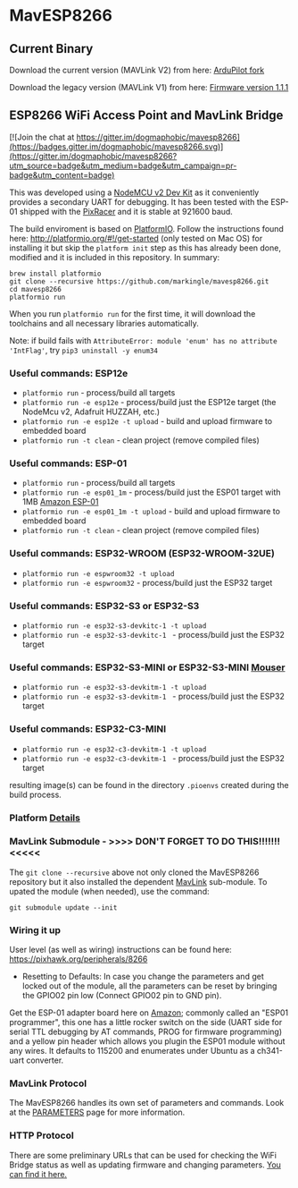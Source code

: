 # MavESP8266

## Current Binary

Download the current version (MAVLink V2) from here: [ArduPilot fork](https://firmware.ardupilot.org/Tools/MAVESP8266/latest/)

Download the legacy version (MAVLink V1) from here: [Firmware version 1.1.1](http://www.grubba.com/mavesp8266/firmware-1.1.1.bin)

## ESP8266 WiFi Access Point and MavLink Bridge

[![Join the chat at https://gitter.im/dogmaphobic/mavesp8266](https://badges.gitter.im/dogmaphobic/mavesp8266.svg)](https://gitter.im/dogmaphobic/mavesp8266?utm_source=badge&utm_medium=badge&utm_campaign=pr-badge&utm_content=badge)

This was developed using a [NodeMCU v2 Dev Kit](http://www.seeedstudio.com/depot/NodeMCU-v2-Lua-based-ESP8266-development-kit-p-2415.html) as it conveniently provides a secondary UART for debugging. It has been tested with the ESP-01 shipped with the [PixRacer](https://pixhawk.org/modules/pixracer) and it is stable at 921600 baud.

The build enviroment is based on [PlatformIO](http://platformio.org). Follow the instructions found here: http://platformio.org/#!/get-started (only tested on Mac OS) for installing it but skip the ```platform init``` step as this has already been done, modified and it is included in this repository. In summary:

```
brew install platformio
git clone --recursive https://github.com/markingle/mavesp8266.git
cd mavesp8266
platformio run
```

When you run ```platformio run``` for the first time, it will download the toolchains and all necessary libraries automatically.

Note: if build fails with `AttributeError: module 'enum' has no attribute 'IntFlag'`, try `pip3 uninstall -y enum34`

### Useful commands: ESP12e

* ```platformio run``` - process/build all targets
* ```platformio run -e esp12e``` - process/build just the ESP12e target (the NodeMcu v2, Adafruit HUZZAH, etc.)
* ```platformio run -e esp12e -t upload``` - build and upload firmware to embedded board
* ```platformio run -t clean``` - clean project (remove compiled files)

### Useful commands: ESP-01
* ```platformio run``` - process/build all targets
* ```platformio run -e esp01_1m``` - process/build just the ESP01 target with 1MB [Amazon ESP-01](https://www.amazon.com/gp/product/B01EA3UJJ4)
* ```platformio run -e esp01_1m -t upload``` - build and upload firmware to embedded board
* ```platformio run -t clean``` - clean project (remove compiled files)

### Useful commands: ESP32-WROOM (ESP32-WROOM-32UE)

* ```platformio run -e espwroom32 -t upload```
* ```platformio run -e espwroom32``` - process/build just the ESP32 target

### Useful commands: ESP32-S3 or ESP32-S3
* ```platformio run -e esp32-s3-devkitc-1 -t upload```
* ```platformio run -e esp32-s3-devkitc-1 ``` - process/build just the ESP32 target

### Useful commands: ESP32-S3-MINI or ESP32-S3-MINI [Mouser](https://www.mouser.com/ProductDetail/356-ESP32S3DEVKTM1N8)
* ```platformio run -e esp32-s3-devkitm-1 -t upload```
* ```platformio run -e esp32-s3-devkitm-1 ``` - process/build just the ESP32 target

### Useful commands: ESP32-C3-MINI
* ```platformio run -e esp32-c3-devkitm-1 -t upload```
* ```platformio run -e esp32-c3-devkitm-1 ``` - process/build just the ESP32 target

 resulting image(s) can be found in the directory ```.pioenvs``` created during the build process.

### Platform [Details](https://github.com/RealFlightSystems/mavesp8266/wiki/Espressif-WLAN-Mavlink-Router-and-Bridge-Development)

### MavLink Submodule - >>>> DON'T FORGET TO DO THIS!!!!!!!  <<<<<

The ```git clone --recursive``` above not only cloned the MavESP8266 repository but it also installed the dependent [MavLink](https://github.com/mavlink/c_library) sub-module. To upated the module (when needed), use the command:

```git submodule update --init```

### Wiring it up

User level (as well as wiring) instructions can be found here: https://pixhawk.org/peripherals/8266

* Resetting to Defaults: In case you change the parameters and get locked out of the module, all the parameters can be reset by bringing the GPIO02 pin low (Connect GPIO02 pin to GND pin). 

Get the ESP-01 adapter board here on [Amazon](https://www.amazon.com/gp/product/B07Q17XJ36/); commonly called an "ESP01 programmer", this one has a little rocker switch on the side (UART side for serial TTL debugging by AT commands, PROG for firmware programming) and a yellow pin header which allows you plugin the ESP01 module without any wires. It defaults to 115200 and enumerates under Ubuntu as a ch341-uart converter. 

### MavLink Protocol

The MavESP8266 handles its own set of parameters and commands. Look at the [PARAMETERS](PARAMETERS.md) page for more information.

### HTTP Protocol

There are some preliminary URLs that can be used for checking the WiFi Bridge status as well as updating firmware and changing parameters. [You can find it here.](HTTP.md)
